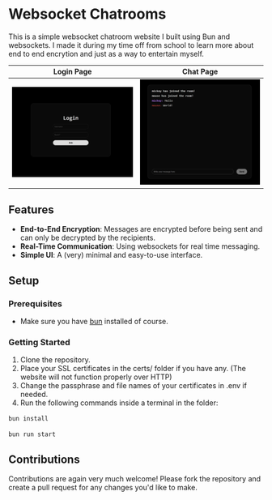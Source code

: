 # Websocket Chatrooms

This is a simple websocket chatroom website I built using Bun and websockets. I made it during my time off from school to learn more about end to end encrytion and just as a way to entertain myself.

Login Page | Chat Page
--- | ---
![](imgs/login_page.png) | ![](imgs/chat_page.png)

## Features

- **End-to-End Encryption**: Messages are encrypted before being sent and can only be decrypted by the recipients.
- **Real-Time Communication**: Using websockets for real time messaging.
- **Simple UI**: A (very) minimal and easy-to-use interface.

## Setup

### Prerequisites

- Make sure you have [bun](https://bun.sh/) installed of course.

### Getting Started

1. Clone the repository.
2. Place your SSL certificates in the certs/ folder if you have any. (The website will not function properly over HTTP)
3. Change the passphrase and file names of your certificates in .env if needed.
4. Run the following commands inside a terminal in the folder:
```bash
bun install
```
```
bun run start
```

## Contributions

Contributions are again very much welcome! Please fork the repository and create a pull request for any changes you'd like to make.
